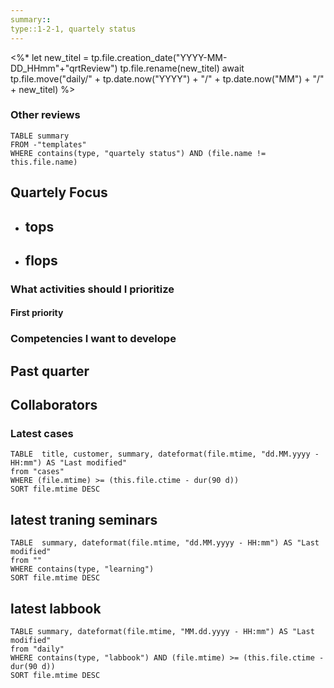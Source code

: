 ```yaml
---
summary::
type::1-2-1, quartely status
---
```

<%*
   let new_titel = tp.file.creation_date("YYYY-MM-DD_HHmm"+"qrtReview")
    tp.file.rename(new_titel)
   await tp.file.move("daily/" + tp.date.now("YYYY") +  "/" + tp.date.now("MM") + "/" + new_titel)
%>

### Other reviews
```dataview
TABLE summary
FROM -"templates"
WHERE contains(type, "quartely status") AND (file.name != this.file.name)
```

## Quartely Focus

- tops
	- 
- flops
	- 

### What activities should I prioritize

#### First priority

### Competencies I want to develope

## Past quarter

## Collaborators

### Latest cases
```dataview  
TABLE  title, customer, summary, dateformat(file.mtime, "dd.MM.yyyy - HH:mm") AS "Last modified"
from "cases"
WHERE (file.mtime) >= (this.file.ctime - dur(90 d))
SORT file.mtime DESC
```


## latest traning seminars
```dataview  
TABLE  summary, dateformat(file.mtime, "dd.MM.yyyy - HH:mm") AS "Last modified"
from ""
WHERE contains(type, "learning")
SORT file.mtime DESC
```
## latest labbook
```dataview  
TABLE summary, dateformat(file.mtime, "MM.dd.yyyy - HH:mm") AS "Last modified"
from "daily"
WHERE contains(type, "labbook") AND (file.mtime) >= (this.file.ctime - dur(90 d))
SORT file.mtime DESC
```
